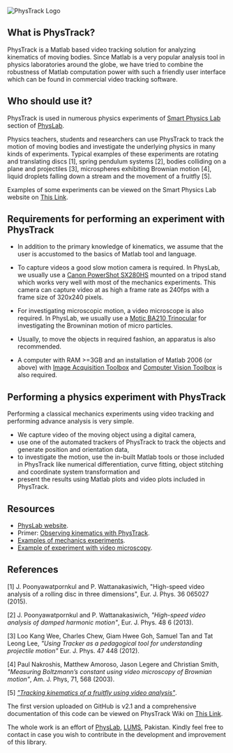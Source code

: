 ![PhysTrack Logo](http://i.imgur.com/fuiAoR3.png)

## What is PhysTrack?

PhysTrack is a Matlab based video tracking solution for analyzing kinematics of moving bodies. Since Matlab is a very popular analysis tool in physics laboratories around the globe, we have tried to combine the robustness of Matlab computation power with such a friendly user interface which can be found in commercial video tracking software.

## Who should use it?

PhysTrack is used in numerous physics experiments of [Smart Physics Lab](http://physlab.org/smart-physics/) section of [PhysLab](http://physlab.org/smart-physics/). 

Physics teachers, students and researchers can use PhysTrack to track the motion of moving bodies and investigate the underlying physics in many kinds of experiments. Typical examples of these experiments are rotating and translating discs [1], spring pendulum systems [2], bodies colliding on a plane and projectiles [3], microspheres exhibiting Brownian motion [4], liquid droplets falling down a stream and the movement of a fruitfly [5].

Examples of some experiments can be viewed on the Smart Physics Lab website on [This Link](http://physlab.org/smart-physics/).

## Requirements for performing an experiment with PhysTrack

* In addition to the primary knowledge of kinematics, we assume that the user is accustomed to the basics of Matlab tool and language.

* To capture videos a good slow motion camera is required. In PhysLab, we usually use a [Canon PowerShot SX280HS](https://www.cnet.com/products/canon-powershot-sx280-hs/review/) mounted on a tripod stand which works very well with most of the mechanics experiments. This camera can capture video at as high a frame rate as 240fps with a frame size of 320x240 pixels.

* For investigating microscopic motion, a video microscope is also required. In PhysLab, we usually use a [Motic BA210 Trinocular](http://www.motic.com/As_LifeSciences_UM_BA210/product_240.html) for investigating the Browninan motion of micro particles.

* Usually, to move the objects in required fashion, an apparatus is also recommended.

* A computer with RAM >=3GB and an installation of Matlab 2006 (or above) with [Image Acquisition Toolbox](https://www.mathworks.com/products/imaq.html) and [Computer Vision Toolbox](https://www.mathworks.com/products/computer-vision.html) is also required.

## Performing a physics experiment with PhysTrack

Performing a classical mechanics experiments using video tracking and performing advance analysis is very simple.

* We capture video of the moving object using a digital camera, 
* use one of the automated trackers of PhysTrack to track the objects and generate position and orientation data,
* to investigate the motion, use the in-built Matlab tools or those included in PhysTrack like numerical differentiation, curve fitting, object stitching and coordinate system transformation and
* present the results using Matlab plots and video plots included in PhysTrack.

## Resources

* [PhysLab website](http://physlab.org/).
* Primer: [Observing kinematics with PhysTrack](http://physlab.org/wp-content/uploads/2016/03/primer_videoTracking.pdf).
* [Examples of mechanics experiments](http://physlab.org/tag/mechanics/).
* [Example of experiment with video microscopy](http://physlab.org/experiment/tracking-brownian-motion-through-video-microscopy/).

## References

[1] J. Poonyawatpornkul and P. Wattanakasiwich, "High-speed video analysis of a rolling disc in three dimensions", Eur. J. Phys. 36 065027 (2015).

[2] J. Poonyawatpornkul and P. Wattanakasiwich, _"High-speed video analysis of damped harmonic motion"_, Eur. J. Phys. 48 6 (2013).

[3] Loo Kang Wee, Charles Chew, Giam Hwee Goh, Samuel Tan and Tat Leong Lee, _"Using Tracker as a pedagogical tool for understanding projectile motion"_ Eur. J. Phys. 47 448 (2012).

[4] Paul Nakroshis, Matthew Amoroso, Jason Legere and Christian Smith, _"Measuring Boltzmann’s constant using video microscopy of Brownian motion"_, Am. J. Phys, 71, 568 (2003).

[5] [_"Tracking kinematics of a fruitfly using video analysis"_](http://goo.gl/ljypdC).

The first version uploaded on GitHub is v2.1 and a comprehensive documentation of this code can be viewed on PhysTrack Wiki on <a href="https://github.com/umartechboy/PhysTrack/wiki">This Link</a>. 

The whole work is an effort of <a href="http://physlab.org/">PhysLab</a>, <a href="https://lums.edu.pk/">LUMS</a>, Pakistan. Kindly feel free to contact in case you wish to contribute in the development and improvement of this library.
